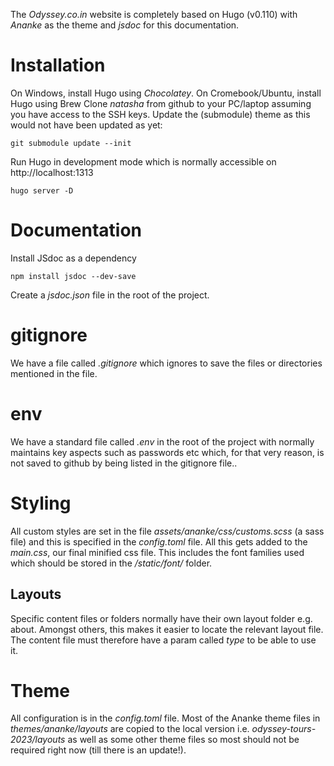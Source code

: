 The *Odyssey.co.in* website is completely based on Hugo (v0.110) with *Ananke* as the theme and *jsdoc* for this documentation.


# Installation
On Windows, install Hugo using *Chocolatey*. On Cromebook/Ubuntu, install Hugo using Brew
Clone *natasha* from github to your PC/laptop assuming you have access to the SSH keys.
Update the (submodule) theme as this would not have been updated as yet:

```
git submodule update --init
```

Run Hugo in development mode which is normally accessible on http://localhost:1313

```
hugo server -D
```


# Documentation
Install JSdoc as a dependency

```
npm install jsdoc --dev-save
```
Create a *jsdoc.json* file in the root of the project.


# gitignore
We have a file called *.gitignore* which ignores to save the files or directories mentioned in the file.

# env
We have a standard file called *.env* in the root of the project with normally maintains key aspects such as passwords etc which, for that very reason, is not saved to github by being listed in the gitignore file.. 


# Styling
All custom styles are set in the file *assets/ananke/css/customs.scss* (a sass file) and this is specified in the *config.toml* file. All this gets added to the *main.css*, our final minified css file. This includes the font families used which should be stored in the */static/font/* folder. 

## Layouts 
Specific content files or folders normally have their own layout folder e.g. about. Amongst others, this makes it easier to locate the relevant layout file. The content file must therefore have a param called *type* to be able to use it.

# Theme
All configuration is in the *config.toml* file. Most of the Ananke theme files in *themes/ananke/layouts* are copied to the local version i.e. *odyssey-tours-2023/layouts* as well as some other theme files so most should not be required right now (till there is an update!). 
